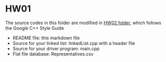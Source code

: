 HW01
===
The source codes in this folder are modified in [HW02 folder](https://github.com/akuisara/comp398/tree/master/hw02), which follows the Google C++ Style Guide
- README file: this markdown file
- Source for your linked list: linkedList.cpp with a header file
- Source for your driver program: main.cpp
- Flat file database: Representatives.csv